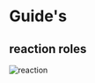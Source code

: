 # Guide's

## reaction roles

![reaction](https://github.com/Andoi-official/Andoi/blob/master/docs/guides/assets/reactionroles.gif?raw=true)
